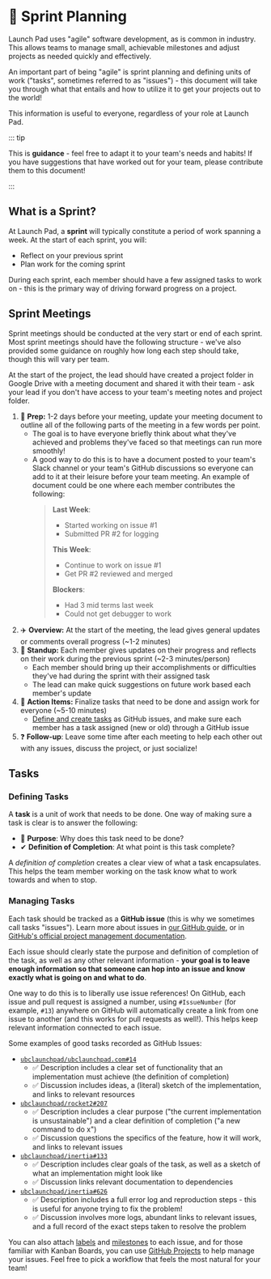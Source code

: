 # 🏃 Sprint Planning <Badge type="tip" text="updated"/>

Launch Pad uses "agile" software development, as is common in industry. This allows teams to manage small, achievable milestones and adjust projects as needed quickly and effectively.

An important part of being "agile" is sprint planning and defining units of work ("tasks", sometimes referred to as "issues") - this document will take you through what that entails and how to utilize it to get your projects out to the world!

This information is useful to everyone, regardless of your role at Launch Pad.

::: tip

This is **guidance** - feel free to adapt it to your team's needs and habits! If you have suggestions that have worked out for your team, please contribute them to this document!

:::

## What is a Sprint?

At Launch Pad, a **sprint** will typically constitute a period of work spanning a week. At the start of each sprint, you will:

* Reflect on your previous sprint
* Plan work for the coming sprint

During each sprint, each member should have a few assigned tasks to work on - this is the primary way of driving forward progress on a project.

## Sprint Meetings

Sprint meetings should be conducted at the very start or end of each sprint. Most sprint meetings should have the following structure - we've also provided some guidance on roughly how long each step should take, though this will vary per team.

At the start of the project, the lead should have created a project folder in Google Drive with a meeting document and shared it with their team - ask your lead if you don't have access to your team's meeting notes and project folder.

1. 📝 **Prep:** 1-2 days before your meeting, update your meeting document to outline all of the following parts of the meeting in a few words per point.
    * The goal is to have everyone briefly think about what they've achieved and problems they've faced so that meetings can run more smoothly!
    * A good way to do this is to have a document posted to your team's Slack channel or your team's GitHub discussions so everyone can add to it at their leisure before your team meeting. An example of document could be one where each member contributes the following:
      > **Last Week**:
      > * Started working on issue #1
      > * Submitted PR #2 for logging
      >
      > **This Week**:
      > * Continue to work on issue #1
      > * Get PR #2 reviewed and merged
      >
      > **Blockers**:
      > * Had 3 mid terms last week
      > * Could not get debugger to work
2. ✈️ **Overview:** At the start of the meeting, the lead gives general updates or comments overall progress (~1-2 minutes)
3. 👋 **Standup:** Each member gives updates on their progress and reflects on their work during the previous sprint (~2-3 minutes/person)
    * Each member should bring up their accomplishments or difficulties they've had during the sprint with their assigned task
    * The lead can make quick suggestions on future work based each member's update
4. 🚀 **Action Items:** Finalize tasks that need to be done and assign work for everyone (~5-10 minutes)
    * [Define and create tasks](#tasks) as GitHub issues, and make sure each member has a task assigned (new or old) through a GitHub issue
5. ❓ **Follow-up**: Leave some time after each meeting to help each other out with any issues, discuss the project, or just socialize!

## Tasks

### Defining Tasks

A **task** is a unit of work that needs to be done. One way of making sure a task is clear is to answer the following:

* 💪 **Purpose**: Why does this task need to be done?
* ✔ **Definition of Completion**: At what point is this task complete?

A *definition of completion* creates a clear view of what a task encapsulates. This helps the team member working on the task know what to work towards and when to stop.

### Managing Tasks

Each task should be tracked as a **GitHub issue** (this is why we sometimes call tasks "issues"). Learn more about issues in [our GitHub guide](../Tools/github.md#issues), or in [GitHub's official project management documentation](https://github.com/features/project-management/).

Each issue should clearly state the purpose and definition of completion of the task, as well as any other relevant information - **your goal is to leave enough information so that someone can hop into an issue and know exactly what is going on and what to do**.

One way to do this is to liberally use issue references! On GitHub, each issue and pull request is assigned a number, using `#IssueNumber` (for example, `#13`) anywhere on GitHub will automatically create a link from one issue to another (and this works for pull requests as well!). This helps keep relevant information connected to each issue.

Some examples of good tasks recorded as GitHub Issues:

* [`ubclaunchpad/ubclaunchpad.com#14`](https://github.com/ubclaunchpad/ubclaunchpad.com/issues/14)
    * ✅ Description includes a clear set of functionality that an implementation must achieve (the definition of completion)
    * ✅ Discussion includes ideas, a (literal) sketch of the implementation, and links to relevant resources
* [`ubclaunchpad/rocket2#207`](https://github.com/ubclaunchpad/rocket2/issues/207)
    * ✅ Description includes a clear purpose ("the current implementation is unsustainable") and a clear definition of completion ("a new command to do x")
    * ✅ Discussion questions the specifics of the feature, how it will work, and links to relevant issues
* [`ubclaunchpad/inertia#133`](https://github.com/ubclaunchpad/inertia/issues/133)
    * ✅ Description includes clear goals of the task, as well as a sketch of what an implementation might look like
    * ✅ Discussion links relevant documentation to dependencies
* [`ubclaunchpad/inertia#626`](https://github.com/ubclaunchpad/inertia/issues/626)
    * ✅ Description includes a full error log and reproduction steps - this is useful for anyone trying to fix the problem!
    * ✅ Discussion involves more logs, abundant links to relevant issues, and a full record of the exact steps taken to resolve the problem

You can also attach [labels](https://help.github.com/en/github/managing-your-work-on-github/applying-labels-to-issues-and-pull-requests) and [milestones](https://help.github.com/en/github/managing-your-work-on-github/viewing-your-milestones-progress) to each issue, and for those familiar with Kanban Boards, you can use [GitHub Projects](https://help.github.com/en/github/managing-your-work-on-github/about-project-boards) to help manage your issues. Feel free to pick a workflow that feels the most natural for your team!